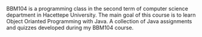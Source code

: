 BBM104 is a programming class in the second term of computer science department in Hacettepe University. 
The main goal of this course is to learn Object Orianted Programming with Java.
A collection of Java assignments and quizzes developed during my BBM104 course.
